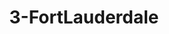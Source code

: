 ---
title: 3-FortLauderdale
image: /uploads/Gallery-FortLauderdale2.jpg
image_alt-text: "Fort Lauderdale Residence's traditional master study with custom woodwork and design"
work-type: traditional
---